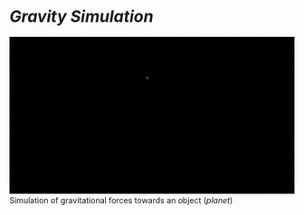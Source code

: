 # _Gravity Simulation_

![Gravity](gravity.gif)
Simulation of gravitational forces towards an object (_planet_)
